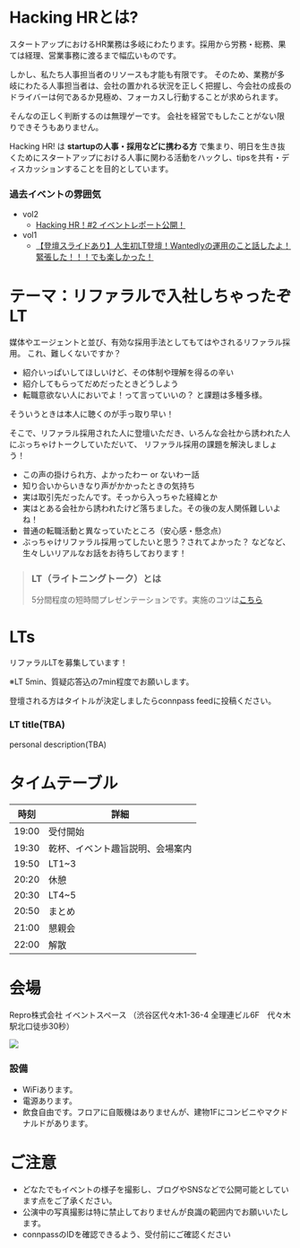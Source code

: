 # Hacking HRとは?

スタートアップにおけるHR業務は多岐にわたります。採用から労務・総務、果ては経理、営業事務に渡るまで幅広いものです。

しかし、私たち人事担当者のリソースも才能も有限です。
そのため、業務が多岐にわたる人事担当者は、会社の置かれる状況を正しく把握し、今会社の成長のドライバーは何であるか見極め、フォーカスし行動することが求められます。

そんなの正しく判断するのは無理ゲーです。
会社を経営でもしたことがない限りできそうもありません。

Hacking HR! は **startupの人事・採用などに携わる方** で集まり、明日を生き抜くためにスタートアップにおける人事に関わる活動をハックし、tipsを共有・ディスカッションすることを目的としています。

### 過去イベントの雰囲気

- vol2
    - [Hacking HR！#2 イベントレポート公開！]()
- vol1
    - [【登壇スライドあり】人生初LT登壇！Wantedlyの運用のこと話したよ！緊張した！！！でも楽しかった！](https://www.wantedly.com/companies/dip/post_articles/127060])

# テーマ：リファラルで入社しちゃったぞLT

媒体やエージェントと並び、有効な採用手法としてもてはやされるリファラル採用。
これ、難しくないですか？

- 紹介いっぱいしてほしいけど、その体制や理解を得るの辛い
- 紹介してもらってだめだったときどうしよう
- 転職意欲ない人においでよ！って言っていいの？
と課題は多種多様。

そういうときは本人に聴くのが手っ取り早い！

そこで、リファラル採用された人に登壇いただき、いろんな会社から誘われた人にぶっちゃけトークしていただいて、
リファラル採用の課題を解決しましょう！
- この声の掛けられ方、よかったわー or ないわー話
- 知り合いからいきなり声がかかったときの気持ち
- 実は取引先だったんです。そっから入っちゃた経緯とか
- 実はとある会社から誘われたけど落ちました。その後の友人関係難しいよね！
- 普通の転職活動と異なっていたところ（安心感・懸念点）
- ぶっちゃけリファラル採用ってしたいと思う？されてよかった？
などなど、生々しいリアルなお話をお待ちしております！


> ### LT（ライトニングトーク）とは
> 5分間程度の短時間プレゼンテーションです。実施のコツは[こちら](http://develtips.com/etc/239)

# LTs

リファラルLTを募集しています！

※LT 5min、質疑応答込の7min程度でお願いします。

登壇される方はタイトルが決定しましたらconnpass feedに投稿ください。

### LT title(TBA)

personal description(TBA)

# タイムテーブル

時刻 | 詳細
--- | ---
19:00 | 受付開始
19:30 | 乾杯、イベント趣旨説明、会場案内
19:50 | LT1~3
20:20 | 休憩
20:30 | LT4~5
20:50 | まとめ
21:00 | 懇親会
22:00 | 解散

# 会場

Repro株式会社 イベントスペース （渋谷区代々木1-36-4 全理連ビル6F　代々木駅北口徒歩30秒）

![](https://img.esa.io/uploads/production/attachments/2285/2018/07/26/21575/1e37e577-377a-4c99-88d0-a84accdce5be.jpg)

### 設備

- WiFiあります。
- 電源あります。
- 飲食自由です。フロアに自販機はありませんが、建物1Fにコンビニやマクドナルドがあります。

# ご注意

- どなたでもイベントの様子を撮影し、ブログやSNSなどで公開可能としています点をご了承ください。
- 公演中の写真撮影は特に禁止しておりませんが良識の範囲内でお願いいたします。
- connpassのIDを確認できるよう、受付前にご確認ください


